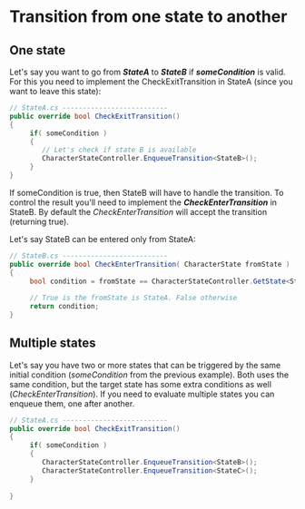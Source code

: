 # Transition from one state to another

## One state

Let's say you want to go from _**StateA**_ to _**StateB**_ if _**someCondition**_ is valid. For this you need to implement the CheckExitTransition in StateA \(since you want to leave this state\):

```csharp
// StateA.cs --------------------------        
public override bool CheckExitTransition()
{
     if( someCondition )
     {
        // Let's check if state B is available
        CharacterStateController.EnqueueTransition<StateB>(); 
     }     
}
```

If someCondition is true, then StateB will have to handle the transition. To control the result you'll need to implement the _**CheckEnterTransition**_ in StateB. By default the _CheckEnterTransition_ will accept the transition \(returning true\).

Let's say StateB can be entered only from StateA:

```csharp
// StateB.cs --------------------------        
public override bool CheckEnterTransition( CharacterState fromState )
{
     bool condition = fromState == CharacterStateController.GetState<StateA>();
     
     // True is the fromState is StateA. False otherwise
     return condition;   
}
```

## Multiple states

Let's say you have two or more states that can be triggered by the same initial condition \(_someCondition_ from the previous example\). Both uses the same condition, but the target state has some extra conditions as well \(_CheckEnterTransition_\). If you need to evaluate multiple states you can enqueue them, one after another.

```csharp
// StateA.cs --------------------------        
public override bool CheckExitTransition()
{
     if( someCondition )
     {        
        CharacterStateController.EnqueueTransition<StateB>(); 
        CharacterStateController.EnqueueTransition<StateC>();
     }
     
}
```



